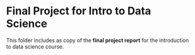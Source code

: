# Final Project for Intro to Data Science

This folder includes as copy of the **final project report** for the introduction to data science course. 

